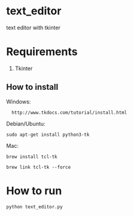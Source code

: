 # text_editor
text editor with tkinter

# Requirements
 1. Tkinter

## How to install
  Windows:
  ```
    http://www.tkdocs.com/tutorial/install.html
  ```
  Debian/Ubuntu:
  ```
  sudo apt-get install python3-tk
  ```
  Mac:
  ```
  brew install tcl-tk

  brew link tcl-tk --force
  ```
# How to run

```
python text_editor.py
```
